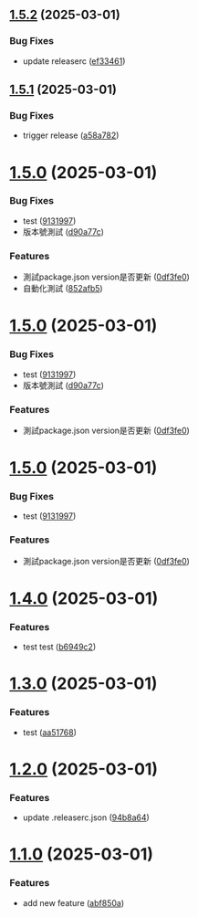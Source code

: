 ## [1.5.2](https://github.com/eviannaive/next.js_learning_note/compare/v1.5.1...v1.5.2) (2025-03-01)


### Bug Fixes

* update releaserc ([ef33461](https://github.com/eviannaive/next.js_learning_note/commit/ef334617ada05a14ab8eebcee4b83ad11103261c))

## [1.5.1](https://github.com/eviannaive/next.js_learning_note/compare/v1.5.0...v1.5.1) (2025-03-01)


### Bug Fixes

* trigger release ([a58a782](https://github.com/eviannaive/next.js_learning_note/commit/a58a782752d257cd1836880ad63a53e9c9a13ca5))

# [1.5.0](https://github.com/eviannaive/next.js_learning_note/compare/v1.4.0...v1.5.0) (2025-03-01)


### Bug Fixes

* test ([9131997](https://github.com/eviannaive/next.js_learning_note/commit/9131997d971d9c765d53bbd98269da46f2b1cb9f))
* 版本號測試 ([d90a77c](https://github.com/eviannaive/next.js_learning_note/commit/d90a77cbf6ba1295d3e827f5736690f60b524c08))


### Features

* 測試package.json version是否更新 ([0df3fe0](https://github.com/eviannaive/next.js_learning_note/commit/0df3fe09c8e8b967e883d7d07e1c363f5d5f0987))
* 自動化測試 ([852afb5](https://github.com/eviannaive/next.js_learning_note/commit/852afb576fc2e379c172d137c3773f56f1ac4a28))

# [1.5.0](https://github.com/eviannaive/next.js_learning_note/compare/v1.4.0...v1.5.0) (2025-03-01)


### Bug Fixes

* test ([9131997](https://github.com/eviannaive/next.js_learning_note/commit/9131997d971d9c765d53bbd98269da46f2b1cb9f))
* 版本號測試 ([d90a77c](https://github.com/eviannaive/next.js_learning_note/commit/d90a77cbf6ba1295d3e827f5736690f60b524c08))


### Features

* 測試package.json version是否更新 ([0df3fe0](https://github.com/eviannaive/next.js_learning_note/commit/0df3fe09c8e8b967e883d7d07e1c363f5d5f0987))

# [1.5.0](https://github.com/eviannaive/next.js_learning_note/compare/v1.4.0...v1.5.0) (2025-03-01)


### Bug Fixes

* test ([9131997](https://github.com/eviannaive/next.js_learning_note/commit/9131997d971d9c765d53bbd98269da46f2b1cb9f))


### Features

* 測試package.json version是否更新 ([0df3fe0](https://github.com/eviannaive/next.js_learning_note/commit/0df3fe09c8e8b967e883d7d07e1c363f5d5f0987))

# [1.4.0](https://github.com/eviannaive/next.js_learning_note/compare/v1.3.0...v1.4.0) (2025-03-01)


### Features

* test test ([b6949c2](https://github.com/eviannaive/next.js_learning_note/commit/b6949c24439dd6452dd7344b34e2e7647beaa903))

# [1.3.0](https://github.com/eviannaive/next.js_learning_note/compare/v1.2.0...v1.3.0) (2025-03-01)


### Features

* test ([aa51768](https://github.com/eviannaive/next.js_learning_note/commit/aa517689dcb5f18ade87cb34e5d04cd0275a8c5e))

# [1.2.0](https://github.com/eviannaive/next.js_learning_note/compare/v1.1.0...v1.2.0) (2025-03-01)


### Features

* update .releaserc.json ([94b8a64](https://github.com/eviannaive/next.js_learning_note/commit/94b8a64be0ce5e12ac638b62f764dbd4f3b2fbfa))

# [1.1.0](https://github.com/eviannaive/next.js_learning_note/compare/v1.0.0...v1.1.0) (2025-03-01)


### Features

* add new feature ([abf850a](https://github.com/eviannaive/next.js_learning_note/commit/abf850a22515b313556d9fd1ab0766d1f9b626d7))
